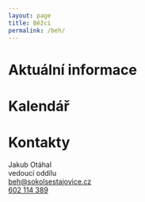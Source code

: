 ```yaml
---
layout: page
title: Běžci
permalink: /beh/
---
```


# Aktuální informace

# Kalendář

# Kontakty

Jakub Otáhal  
vedoucí oddílu  
[beh@sokolsestajovice.cz](mailto:beh@sokolsestajovice.cz)  
[602 114 389](tel:602114389)